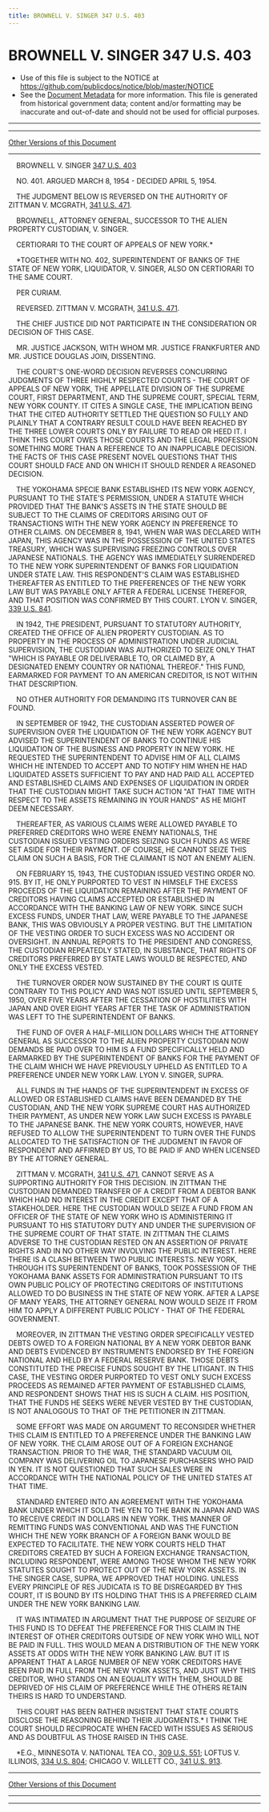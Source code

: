 ```yaml
---
title: BROWNELL V. SINGER 347 U.S. 403
---
```


# BROWNELL V. SINGER 347 U.S. 403

* Use of this file is subject to the NOTICE at https://github.com/publicdocs/notice/blob/master/NOTICE
* See the [Document Metadata](../../../index.md) for more information.
  This file is generated from historical government data; content and/or formatting may be inaccurate and out-of-date and should not be used for official purposes.

----------
----------

[Other Versions of this Document](https://publicdocs.github.io/go/links?ns=uslm-x&ref=%2Fus%2Fcourts%2Fscotus%2FusReporter%2F347%2F403)

----------

    BROWNELL V. SINGER [347 U.S. 403][/us/courts/scotus/usReporter/347/403]

    NO. 401.  ARGUED MARCH 8, 1954 - DECIDED APRIL 5, 1954.

    THE JUDGMENT BELOW IS REVERSED ON THE AUTHORITY OF ZITTMAN V. MCGRATH, [341 U.S. 471][/us/courts/scotus/usReporter/341/471].

    BROWNELL, ATTORNEY GENERAL, SUCCESSOR TO THE ALIEN PROPERTY CUSTODIAN, V. SINGER.

    CERTIORARI TO THE COURT OF APPEALS OF NEW YORK.\*

    \*TOGETHER WITH NO. 402, SUPERINTENDENT OF BANKS OF THE STATE OF NEW YORK, LIQUIDATOR, V. SINGER, ALSO ON CERTIORARI TO THE SAME COURT.

    PER CURIAM.

    REVERSED.  ZITTMAN V. MCGRATH, [341 U.S. 471][/us/courts/scotus/usReporter/341/471].

    THE CHIEF JUSTICE DID NOT PARTICIPATE IN THE CONSIDERATION OR DECISION OF THIS CASE.

    MR. JUSTICE JACKSON, WITH WHOM MR. JUSTICE FRANKFURTER AND MR. JUSTICE DOUGLAS JOIN, DISSENTING.

    THE COURT'S ONE-WORD DECISION REVERSES CONCURRING JUDGMENTS OF THREE HIGHLY RESPECTED COURTS - THE COURT OF APPEALS OF NEW YORK, THE APPELLATE DIVISION OF THE SUPREME COURT, FIRST DEPARTMENT, AND THE SUPREME COURT, SPECIAL TERM, NEW YORK COUNTY.  IT CITES A SINGLE CASE, THE IMPLICATION BEING THAT THE CITED AUTHORITY SETTLED THE QUESTION SO FULLY AND PLAINLY THAT A CONTRARY RESULT COULD HAVE BEEN REACHED BY THE THREE LOWER COURTS ONLY BY FAILURE TO READ OR HEED IT.  I THINK THIS COURT OWES THOSE COURTS AND THE LEGAL PROFESSION SOMETHING MORE THAN A REFERENCE TO AN INAPPLICABLE DECISION.  THE FACTS OF THIS CASE PRESENT NOVEL QUESTIONS THAT THIS COURT SHOULD FACE AND ON WHICH IT SHOULD RENDER A REASONED DECISION.

    THE YOKOHAMA SPECIE BANK ESTABLISHED ITS NEW YORK AGENCY, PURSUANT TO THE STATE'S PERMISSION, UNDER A STATUTE WHICH PROVIDED THAT THE BANK'S ASSETS IN THE STATE SHOULD BE SUBJECT TO THE CLAIMS OF CREDITORS ARISING OUT OF TRANSACTIONS WITH THE NEW YORK AGENCY IN PREFERENCE TO OTHER CLAIMS.  ON DECEMBER 8, 1941, WHEN WAR WAS DECLARED WITH JAPAN, THIS AGENCY WAS IN THE POSSESSION OF THE UNITED STATES TREASURY, WHICH WAS SUPERVISING FREEZING CONTROLS OVER JAPANESE NATIONALS.  THE AGENCY WAS IMMEDIATELY SURRENDERED TO THE NEW YORK SUPERINTENDENT OF BANKS FOR LIQUIDATION UNDER STATE LAW.  THIS RESPONDENT'S CLAIM WAS ESTABLISHED THEREAFTER AS ENTITLED TO THE PREFERENCES OF THE NEW YORK LAW BUT WAS PAYABLE ONLY AFTER A FEDERAL LICENSE THEREFOR, AND THAT POSITION WAS CONFIRMED BY THIS COURT.  LYON V. SINGER, [339 U.S. 841][/us/courts/scotus/usReporter/339/841].

    IN 1942, THE PRESIDENT, PURSUANT TO STATUTORY AUTHORITY, CREATED THE OFFICE OF ALIEN PROPERTY CUSTODIAN.  AS TO PROPERTY IN THE PROCESS OF ADMINISTRATION UNDER JUDICIAL SUPERVISION, THE CUSTODIAN WAS AUTHORIZED TO SEIZE ONLY THAT "WHICH IS PAYABLE OR DELIVERABLE TO, OR CLAIMED BY, A DESIGNATED ENEMY COUNTRY OR NATIONAL THEREOF."  THIS FUND, EARMARKED FOR PAYMENT TO AN AMERICAN CREDITOR, IS NOT WITHIN THAT DESCRIPTION.

    NO OTHER AUTHORITY FOR DEMANDING ITS TURNOVER CAN BE FOUND.

    IN SEPTEMBER OF 1942, THE CUSTODIAN ASSERTED POWER OF SUPERVISION OVER THE LIQUIDATION OF THE NEW YORK AGENCY BUT ADVISED THE SUPERINTENDENT OF BANKS TO CONTINUE HIS LIQUIDATION OF THE BUSINESS AND PROPERTY IN NEW YORK.  HE REQUESTED THE SUPERINTENDENT TO ADVISE HIM OF ALL CLAIMS WHICH HE INTENDED TO ACCEPT AND TO NOTIFY HIM WHEN HE HAD LIQUIDATED ASSETS SUFFICIENT TO PAY AND HAD PAID ALL ACCEPTED AND ESTABLISHED CLAIMS AND EXPENSES OF LIQUIDATION IN ORDER THAT THE CUSTODIAN MIGHT TAKE SUCH ACTION "AT THAT TIME WITH RESPECT TO THE ASSETS REMAINING IN YOUR HANDS" AS HE MIGHT DEEM NECESSARY.

    THEREAFTER, AS VARIOUS CLAIMS WERE ALLOWED PAYABLE TO PREFERRED CREDITORS WHO WERE ENEMY NATIONALS, THE CUSTODIAN ISSUED VESTING ORDERS SEIZING SUCH FUNDS AS WERE SET ASIDE FOR THEIR PAYMENT.  OF COURSE, HE CANNOT SEIZE THIS CLAIM ON SUCH A BASIS, FOR THE CLAIMANT IS NOT AN ENEMY ALIEN.

    ON FEBRUARY 15, 1943, THE CUSTODIAN ISSUED VESTING ORDER NO. 915.  BY IT, HE ONLY PURPORTED TO VEST IN HIMSELF THE EXCESS PROCEEDS OF THE LIQUIDATION REMAINING AFTER THE PAYMENT OF CREDITORS HAVING CLAIMS ACCEPTED OR ESTABLISHED IN ACCORDANCE WITH THE BANKING LAW OF NEW YORK.  SINCE SUCH EXCESS FUNDS, UNDER THAT LAW, WERE PAYABLE TO THE JAPANESE BANK, THIS WAS OBVIOUSLY A PROPER VESTING.  BUT THE LIMITATION OF THE VESTING ORDER TO SUCH EXCESS WAS NO ACCIDENT OR OVERSIGHT.  IN ANNUAL REPORTS TO THE PRESIDENT AND CONGRESS, THE CUSTODIAN REPEATEDLY STATED, IN SUBSTANCE, THAT RIGHTS OF CREDITORS PREFERRED BY STATE LAWS WOULD BE RESPECTED, AND ONLY THE EXCESS VESTED.

    THE TURNOVER ORDER NOW SUSTAINED BY THE COURT IS QUITE CONTRARY TO THIS POLICY AND WAS NOT ISSUED UNTIL SEPTEMBER 5, 1950, OVER FIVE YEARS AFTER THE CESSATION OF HOSTILITIES WITH JAPAN AND OVER EIGHT YEARS AFTER THE TASK OF ADMINISTRATION WAS LEFT TO THE SUPERINTENDENT OF BANKS.

    THE FUND OF OVER A HALF-MILLION DOLLARS WHICH THE ATTORNEY GENERAL AS SUCCESSOR TO THE ALIEN PROPERTY CUSTODIAN NOW DEMANDS BE PAID OVER TO HIM IS A FUND SPECIFICALLY HELD AND EARMARKED BY THE SUPERINTENDENT OF BANKS FOR THE PAYMENT OF THE CLAIM WHICH WE HAVE PREVIOUSLY UPHELD AS ENTITLED TO A PREFERENCE UNDER NEW YORK LAW.  LYON V. SINGER, SUPRA.

    ALL FUNDS IN THE HANDS OF THE SUPERINTENDENT IN EXCESS OF ALLOWED OR ESTABLISHED CLAIMS HAVE BEEN DEMANDED BY THE CUSTODIAN, AND THE NEW YORK SUPREME COURT HAS AUTHORIZED THEIR PAYMENT, AS UNDER NEW YORK LAW SUCH EXCESS IS PAYABLE TO THE JAPANESE BANK.  THE NEW YORK COURTS, HOWEVER, HAVE REFUSED TO ALLOW THE SUPERINTENDENT TO TURN OVER THE FUNDS ALLOCATED TO THE SATISFACTION OF THE JUDGMENT IN FAVOR OF RESPONDENT AND AFFIRMED BY US, TO BE PAID IF AND WHEN LICENSED BY THE ATTORNEY GENERAL.

    ZITTMAN V. MCGRATH, [341 U.S. 471][/us/courts/scotus/usReporter/341/471], CANNOT SERVE AS A SUPPORTING AUTHORITY FOR THIS DECISION.  IN ZITTMAN THE CUSTODIAN DEMANDED TRANSFER OF A CREDIT FROM A DEBTOR BANK WHICH HAD NO INTEREST IN THE CREDIT EXCEPT THAT OF A STAKEHOLDER.  HERE THE CUSTODIAN WOULD SEIZE A FUND FROM AN OFFICER OF THE STATE OF NEW YORK WHO IS ADMINISTERING IT PURSUANT TO HIS STATUTORY DUTY AND UNDER THE SUPERVISION OF THE SUPREME COURT OF THAT STATE.  IN ZITTMAN THE CLAIMS ADVERSE TO THE CUSTODIAN RESTED ON AN ASSERTION OF PRIVATE RIGHTS AND IN NO OTHER WAY INVOLVING THE PUBLIC INTEREST.  HERE THERE IS A CLASH BETWEEN TWO PUBLIC INTERESTS.  NEW YORK, THROUGH ITS SUPERINTENDENT OF BANKS, TOOK POSSESSION OF THE YOKOHAMA BANK ASSETS FOR ADMINISTRATION PURSUANT TO ITS OWN PUBLIC POLICY OF PROTECTING CREDITORS OF INSTITUTIONS ALLOWED TO DO BUSINESS IN THE STATE OF NEW YORK.  AFTER A LAPSE OF MANY YEARS, THE ATTORNEY GENERAL NOW WOULD SEIZE IT FROM HIM TO APPLY A DIFFERENT PUBLIC POLICY - THAT OF THE FEDERAL GOVERNMENT.

    MOREOVER, IN ZITTMAN THE VESTING ORDER SPECIFICALLY VESTED DEBTS OWED TO A FOREIGN NATIONAL BY A NEW YORK DEBTOR BANK AND DEBTS EVIDENCED BY INSTRUMENTS ENDORSED BY THE FOREIGN NATIONAL AND HELD BY A FEDERAL RESERVE BANK.  THOSE DEBTS CONSTITUTED THE PRECISE FUNDS SOUGHT BY THE LITIGANT.  IN THIS CASE, THE VESTING ORDER PURPORTED TO VEST ONLY SUCH EXCESS PROCEEDS AS REMAINED AFTER PAYMENT OF ESTABLISHED CLAIMS, AND RESPONDENT SHOWS THAT HIS IS SUCH A CLAIM.  HIS POSITION, THAT THE FUNDS HE SEEKS WERE NEVER VESTED BY THE CUSTODIAN, IS NOT ANALOGOUS TO THAT OF THE PETITIONER IN ZITTMAN.

    SOME EFFORT WAS MADE ON ARGUMENT TO RECONSIDER WHETHER THIS CLAIM IS ENTITLED TO A PREFERENCE UNDER THE BANKING LAW OF NEW YORK.  THE CLAIM AROSE OUT OF A FOREIGN EXCHANGE TRANSACTION.  PRIOR TO THE WAR, THE STANDARD VACUUM OIL COMPANY WAS DELIVERING OIL TO JAPANESE PURCHASERS WHO PAID IN YEN.  IT IS NOT QUESTIONED THAT SUCH SALES WERE IN ACCORDANCE WITH THE NATIONAL POLICY OF THE UNITED STATES AT THAT TIME.

    STANDARD ENTERED INTO AN AGREEMENT WITH THE YOKOHAMA BANK UNDER WHICH IT SOLD THE YEN TO THE BANK IN JAPAN AND WAS TO RECEIVE CREDIT IN DOLLARS IN NEW YORK.  THIS MANNER OF REMITTING FUNDS WAS CONVENTIONAL AND WAS THE FUNCTION WHICH THE NEW YORK BRANCH OF A FOREIGN BANK WOULD BE EXPECTED TO FACILITATE.  THE NEW YORK COURTS HELD THAT CREDITORS CREATED BY SUCH A FOREIGN EXCHANGE TRANSACTION, INCLUDING RESPONDENT, WERE AMONG THOSE WHOM THE NEW YORK STATUTES SOUGHT TO PROTECT OUT OF THE NEW YORK ASSETS.  IN THE SINGER CASE, SUPRA, WE APPROVED THAT HOLDING.  UNLESS EVERY PRINCIPLE OF RES JUDICATA IS TO BE DISREGARDED BY THIS COURT, IT IS BOUND BY ITS HOLDING THAT THIS IS A PREFERRED CLAIM UNDER THE NEW YORK BANKING LAW.

    IT WAS INTIMATED IN ARGUMENT THAT THE PURPOSE OF SEIZURE OF THIS FUND IS TO DEFEAT THE PREFERENCE FOR THIS CLAIM IN THE INTEREST OF OTHER CREDITORS OUTSIDE OF NEW YORK WHO WILL NOT BE PAID IN FULL.  THIS WOULD MEAN A DISTRIBUTION OF THE NEW YORK ASSETS AT ODDS WITH THE NEW YORK BANKING LAW.  BUT IT IS APPARENT THAT A LARGE NUMBER OF NEW YORK CREDITORS HAVE BEEN PAID IN FULL FROM THE NEW YORK ASSETS, AND JUST WHY THIS CREDITOR, WHO STANDS ON AN EQUALITY WITH THEM, SHOULD BE DEPRIVED OF HIS CLAIM OF PREFERENCE WHILE THE OTHERS RETAIN THEIRS IS HARD TO UNDERSTAND.

    THIS COURT HAS BEEN RATHER INSISTENT THAT STATE COURTS DISCLOSE THE REASONING BEHIND THEIR JUDGMENTS.\*  I THINK THE COURT SHOULD RECIPROCATE WHEN FACED WITH ISSUES AS SERIOUS AND AS DOUBTFUL AS THOSE RAISED IN THIS CASE.

    \*E.G., MINNESOTA V. NATIONAL TEA CO., [309 U.S. 551][/us/courts/scotus/usReporter/309/551]; LOFTUS V. ILLINOIS, [334 U.S. 804][/us/courts/scotus/usReporter/334/804]; CHICAGO V. WILLETT CO., [341 U.S. 913][/us/courts/scotus/usReporter/341/913].

----------

[Other Versions of this Document](https://publicdocs.github.io/go/links?ns=uslm-x&ref=%2Fus%2Fcourts%2Fscotus%2FusReporter%2F347%2F403)

----------
----------

[/us/courts/scotus/usReporter/347/403]: https://publicdocs.github.io/go/links?ns=uslm-x&ref=%2Fus%2Fcourts%2Fscotus%2FusReporter%2F347%2F403
[/us/courts/scotus/usReporter/341/471]: https://publicdocs.github.io/go/links?ns=uslm-x&ref=%2Fus%2Fcourts%2Fscotus%2FusReporter%2F341%2F471
[/us/courts/scotus/usReporter/341/471]: https://publicdocs.github.io/go/links?ns=uslm-x&ref=%2Fus%2Fcourts%2Fscotus%2FusReporter%2F341%2F471
[/us/courts/scotus/usReporter/339/841]: https://publicdocs.github.io/go/links?ns=uslm-x&ref=%2Fus%2Fcourts%2Fscotus%2FusReporter%2F339%2F841
[/us/courts/scotus/usReporter/341/471]: https://publicdocs.github.io/go/links?ns=uslm-x&ref=%2Fus%2Fcourts%2Fscotus%2FusReporter%2F341%2F471
[/us/courts/scotus/usReporter/309/551]: https://publicdocs.github.io/go/links?ns=uslm-x&ref=%2Fus%2Fcourts%2Fscotus%2FusReporter%2F309%2F551
[/us/courts/scotus/usReporter/334/804]: https://publicdocs.github.io/go/links?ns=uslm-x&ref=%2Fus%2Fcourts%2Fscotus%2FusReporter%2F334%2F804
[/us/courts/scotus/usReporter/341/913]: https://publicdocs.github.io/go/links?ns=uslm-x&ref=%2Fus%2Fcourts%2Fscotus%2FusReporter%2F341%2F913


